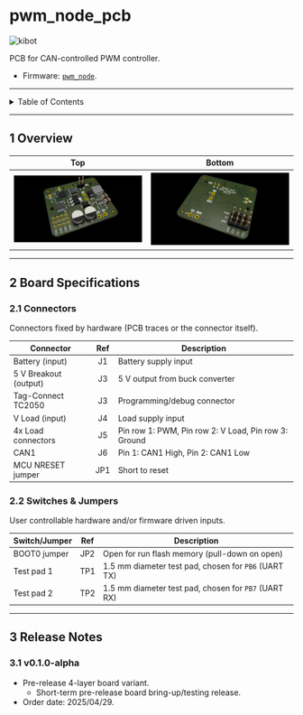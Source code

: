 # pwm_node_pcb

![kibot](https://github.com/danielljeon/pwm_node_pcb/actions/workflows/kibot.yaml/badge.svg)

PCB for CAN-controlled PWM controller.

- Firmware: [`pwm_node`](https://github.com/danielljeon/pwm_node).

---

<details markdown="1">
  <summary>Table of Contents</summary>

<!-- TOC -->
* [pwm_node_pcb](#pwm_node_pcb)
  * [1 Overview](#1-overview)
  * [2 Board Specifications](#2-board-specifications)
    * [2.1 Connectors](#21-connectors)
    * [2.2 Switches & Jumpers](#22-switches--jumpers)
  * [3 Release Notes](#3-release-notes)
    * [3.1 v0.1.0-alpha](#31-v010-alpha)
<!-- TOC -->

</details>

---

## 1 Overview

|                        Top                         |                          Bottom                          |
|:--------------------------------------------------:|:--------------------------------------------------------:|
| ![pwm_node_pcb-top.png](docs/pwm_node_pcb-top.png) | ![pwm_node_pcb-bottom.png](docs/pwm_node_pcb-bottom.png) |

---

## 2 Board Specifications

### 2.1 Connectors

Connectors fixed by hardware (PCB traces or the connector itself).

| Connector             | Ref | Description                                          |
|-----------------------|:---:|------------------------------------------------------|
| Battery (input)       | J1  | Battery supply input                                 |
| 5 V Breakout (output) | J3  | 5 V output from buck converter                       |
| Tag-Connect TC2050    | J3  | Programming/debug connector                          |
| V Load (input)        | J4  | Load supply input                                    |
| 4x Load connectors    | J5  | Pin row 1: PWM, Pin row 2: V Load, Pin row 3: Ground |
| CAN1                  | J6  | Pin 1: CAN1 High, Pin 2: CAN1 Low                    |
| MCU NRESET jumper     | JP1 | Short to reset                                       |

### 2.2 Switches & Jumpers

User controllable hardware and/or firmware driven inputs.

| Switch/Jumper | Ref | Description                                          |
|---------------|:---:|------------------------------------------------------|
| BOOT0 jumper  | JP2 | Open for run flash memory (pull-down on open)        |
| Test pad 1    | TP1 | 1.5 mm diameter test pad, chosen for `PB6` (UART TX) |
| Test pad 2    | TP2 | 1.5 mm diameter test pad, chosen for `PB7` (UART RX) |

---

## 3 Release Notes

### 3.1 v0.1.0-alpha

- Pre-release 4-layer board variant.
    - Short-term pre-release board bring-up/testing release.
- Order date: 2025/04/29.
